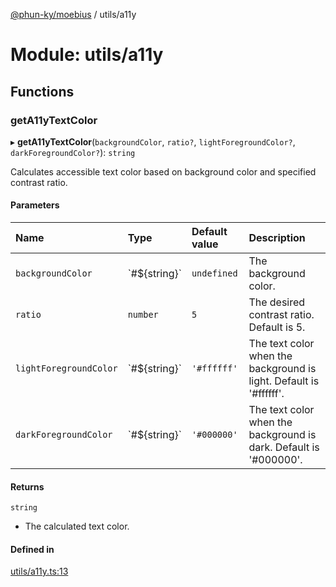 [@phun-ky/moebius](../README.md) / utils/a11y

# Module: utils/a11y

## Functions

### getA11yTextColor

▸ **getA11yTextColor**(`backgroundColor`, `ratio?`, `lightForegroundColor?`, `darkForegroundColor?`): `string`

Calculates accessible text color based on background color and specified contrast ratio.

#### Parameters

| Name | Type | Default value | Description |
| :------ | :------ | :------ | :------ |
| `backgroundColor` | \`#${string}\` | `undefined` | The background color. |
| `ratio` | `number` | `5` | The desired contrast ratio. Default is 5. |
| `lightForegroundColor` | \`#${string}\` | `'#ffffff'` | The text color when the background is light. Default is '#ffffff'. |
| `darkForegroundColor` | \`#${string}\` | `'#000000'` | The text color when the background is dark. Default is '#000000'. |

#### Returns

`string`

- The calculated text color.

#### Defined in

[utils/a11y.ts:13](https://github.com/phun-ky/moebius/blob/main/src/utils/a11y.ts#L13)
